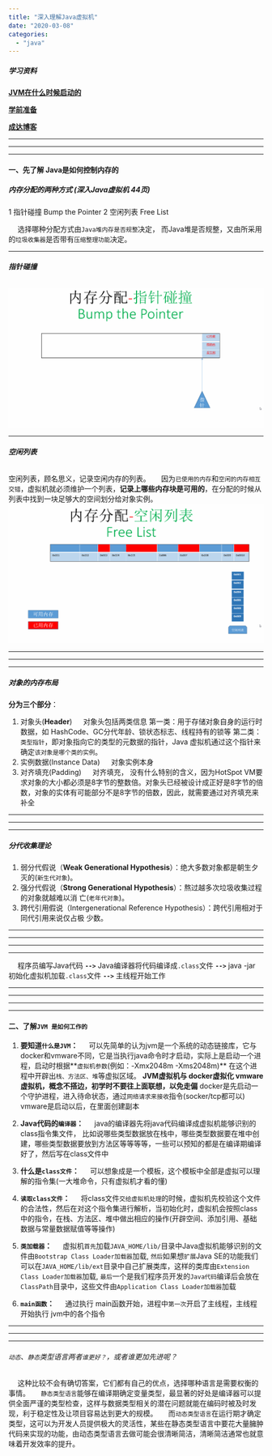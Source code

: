 ```yaml
---
title: "深入理解Java虚拟机"
date: "2020-03-08"
categories: 
  - "java"
---
```


##### 学习资料

**[JVM在什么时候启动的](https://blog.csdn.net/m0_37742084/article/details/80151752 "JVM在什么时候启动的")**

**[学前准备](%E5%A4%A7%E5%A4%84%E7%9D%80%E7%9C%BC%EF%BC%8C%E5%B0%8F%E5%A4%84%E8%90%BD%E6%89%8B-%E5%A4%9A%E7%BA%BF%E7%A8%8B%E5%92%8C%E8%99%9A%E6%8B%9F%E6%9C%BA "学前准备")**

**[成达博客](https://www.cnblogs.com/chinda/ "成达博客")**

* * *

* * *

* * *

#### 一、先了解 Java是如何控制内存的

##### 内存分配的两种方式 (深入Java虚拟机 44页)

1 指针碰撞 Bump the Pointer 2 空闲列表 Free List

  选择哪种分配方式由`Java堆内存是否规整`决定， 而Java堆是否规整，又由所采用的`垃圾收集器`是否带有`压缩整理功能`决定。

* * *

###### **指针碰撞**

![](images/%E5%86%85%E5%AD%98%E5%88%86%E9%85%8D-01.gif)

* * *

###### **空闲列表**

空闲列表，顾名思义，记录空闲内存的列表。   因为`已使用的内存`和`空闲的内存相互交错`，虚拟机就必须维护一个列表，**记录上哪些内存块是可用的**，在分配的时候从列表中找到一块足够大的空间划分给对象实例。 ![](images/%E5%86%85%E5%AD%98%E5%88%86%E9%85%8D-02.gif)

* * *

* * *

* * *

##### 对象的内存布局

**分为三个部分**：

1. 对象头(**Header**)   对象头包括两类信息 第一类：用于存储对象自身的运行时数据，如 HashCode、GC分代年龄、锁状态标志、线程持有的锁等 第二类：`类型指针`，即对象指向它的类型的元数据的指针，Java 虚拟机通过这个指针来确定`该对象是哪个类的实例`。
2. 实例数据(Instance Data)   对象实例本身
3. 对齐填充(Padding)   对齐填充， 没有什么特别的含义，因为HotSpot VM要求对象的大小都必须是8字节的整数倍。对象头已经被设计成正好是8字节的倍数，对象的实体有可能部分不是8字节的倍数，因此，就需要通过对齐填充来补全

* * *

* * *

* * *

##### 分代收集理论

1. 弱分代假说（**Weak Generational Hypothesis**）：绝大多数对象都是朝生夕灭的(`新生代对象`)。
2. 强分代假说（**Strong Generational Hypothesis**）：熬过越多次垃圾收集过程的对象就越难以消 亡(`老年代对象`)。
3. 跨代引用假说（Intergenerational Reference Hypothesis）：跨代引用相对于同代引用来说仅占极 少数。

* * *

* * *

* * *

* * *

  程序员编写Java代码 **`-->`** Java编译器将代码编译成`.class`文件 **`-->`** java -jar 初始化虚拟机加载`.class`文件 **`-->`** 主线程开始工作

* * *

* * *

* * *

* * *

#### 二、了解`JVM 是如何工作的`

1. **要知道`什么是JVM`：**   可以先简单的认为jvm是一个系统的动态链接库，它与docker和vmware不同，它是当执行java命令时才启动，实际上是启动一个进程，启动时根据**`虚拟机参数`(例如：-Xmx2048m -Xms2048m)** 在这个进程中开辟出`栈、方法区、堆`等虚拟区域。 **JVM虚拟机与 docker虚拟化 vmware 虚拟机，概念不搭边，初学时不要往上面联想，以免走偏** docker是先启动一个守护进程，进入待命状态，通过`网络请求来接收`指令(socker/tcp都可以) vmware是启动以后，在里面创建副本
    
2. **Java代码的`编译器`：**   java的编译器先将java代码编译成虚拟机能够识别的class指令集文件， 比如说哪些类型数据放在栈中，哪些类型数据要在堆中创建，哪些类型数据要放到方法区等等等等，一些可以预知的都是在编译期编译好了，然后写在class文件中
    
3. **什么是`class文件`：**   可以想象成是一个模板，这个模板中全部是虚拟可以理解的指令集(一大堆命令，只有虚拟机才看的懂)
    
4. **`读取class文件`：**   将class文件`交给虚拟机处理`的时候，虚拟机先校验这个文件的合法性，然后在对这个指令集进行解析，当初始化时，虚拟机会按照class中的指令，在栈、方法区、堆中做出相应的操作(开辟空间、添加引用、基础数据与常量数据赋值等等操作)
    
5. **`类加载器`：**   虚拟机`首先`加载`JAVA_HOME/lib/`目录中Java虚拟机能够识别的文件由`Bootstrap Class Loader加载器`加载, `然后`如果想`扩展`Java SE的功能我们可以在`JAVA_HOME/lib/ext`目录中自己扩展类库，这样的类库由`Extension Class Loader加载器`加载, `最后`一个是我们程序员开发的`Java代码`编译后会放在`ClassPath`目录中，这些文件由`Application Class Loader加载器`加载
    
6. **`main函数`：**   通过执行 main函数开始，进程中`第一次`开启了主线程，主线程开始执行 jvm中的各个指令
    

* * *

* * *

* * *

###### `动态`、`静态`类型语言两者`谁更好？`，或者谁更加先进呢？

  这种比较不会有确切答案，它们都有自己的优点，选择哪种语言是需要权衡的事情。   `静态类型语言`能够在编译期确定变量类型，最显著的好处是编译器可以提供全面严谨的类型检查，这样与数据类型相关的潜在问题就能在编码时被及时发现，利于稳定性及让项目容易达到更大的规模。   而`动态类型语言`在运行期才确定类型，这可以为开发人员提供极大的灵活性，某些在静态类型语言中要花大量臃肿代码来实现的功能，由动态类型语言去做可能会很清晰简洁，清晰简洁通常也就意味着开发效率的提升。
